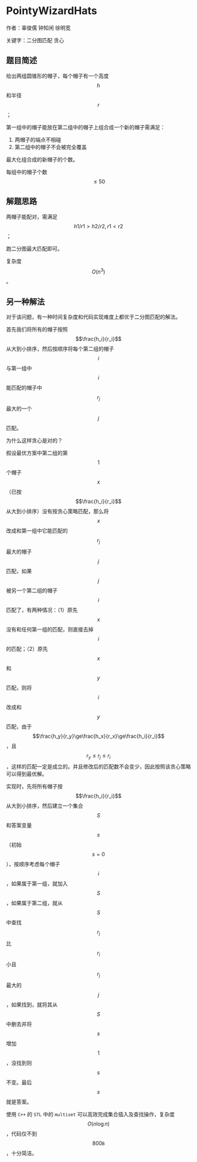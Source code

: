 # PointyWizardHats

作者：辜俊儒 钟知闲 徐明宽

关键字：二分图匹配 贪心

## 题目简述

给出两组圆锥形的帽子，每个帽子有一个高度 $$h$$ 和半径 $$r$$ ；

第一组中的帽子能放在第二组中的帽子上组合成一个新的帽子需满足：

1.	两帽子的端点不相碰
2.	第二组中的帽子不会被完全覆盖

最大化组合成的新帽子的个数。

每组中的帽子个数$$\leq 50$$

## 解题思路


两帽子能配对，需满足$$h1/r1 > h2/r2, r1 < r2$$；

跑二分图最大匹配即可。

复杂度$$O(n^3)$$。

## 另一种解法

对于该问题，有一种时间复杂度和代码实现难度上都优于二分图匹配的解法。

首先我们将所有的帽子按照 $$\frac{h_i}{r_i}$$ 从大到小排序，然后按顺序将每个第二组的帽子 $$i$$ 与第一组中 $$i$$ 能匹配的帽子中 $$r_j$$ 最大的一个 $$j$$ 匹配。

为什么这样贪心是对的？

假设最优方案中第二组的第 $$1$$ 个帽子 $$x$$（已按 $$\frac{h_i}{r_i}$$ 从大到小排序）没有按贪心策略匹配，那么将 $$x$$ 改成和第一组中它能匹配的 $$r_j$$ 最大的帽子 $$j$$ 匹配，如果 $$j$$ 被另一个第二组的帽子 $$i$$ 匹配了，有两种情况：（1）原先 $$x$$ 没有和任何第一组的匹配，则直接去掉 $$i$$ 的匹配；（2）原先 $$x$$ 和 $$y$$ 匹配，则将 $$i$$ 改成和 $$y$$ 匹配，由于 $$\frac{h_y}{r_y}\ge\frac{h_x}{r_x}\ge\frac{h_i}{r_i}$$，且 $$r_y\le r_j\le r_i$$，这样的匹配一定是成立的。并且修改后的匹配数不会变少，因此按照该贪心策略可以得到最优解。

实现时，先将所有帽子按 $$\frac{h_i}{r_i}$$ 从大到小排序，然后建立一个集合 $$S$$ 和答案变量 $$s$$（初始 $$s = 0 $$），按顺序考虑每个帽子 $$i$$，如果属于第一组，就加入 $$S$$，如果属于第二组，就从 $$S$$ 中查找 $$r_j$$ 比 $$r_i$$ 小且 $$r_j$$ 最大的 $$j$$，如果找到，就将其从 $$S$$ 中删去并将 $$s$$ 增加 $$1$$，没找到则 $$s$$ 不变。最后 $$s$$ 就是答案。

使用 `C++` 的 `STL` 中的 `multiset` 可以高效完成集合插入及查找操作，复杂度 $$O(n\log n)$$，代码仅不到 $$800\texttt{B}$$，十分简洁。


